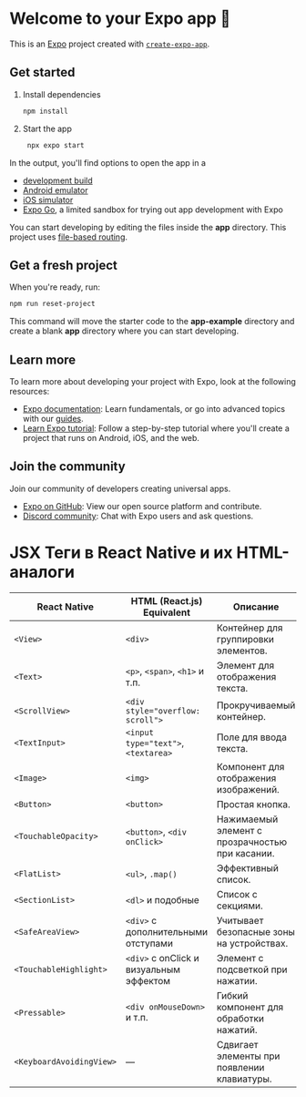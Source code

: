 # Welcome to your Expo app 👋

This is an [Expo](https://expo.dev) project created with [`create-expo-app`](https://www.npmjs.com/package/create-expo-app).

## Get started

1. Install dependencies

   ```bash
   npm install
   ```

2. Start the app

   ```bash
    npx expo start
   ```

In the output, you'll find options to open the app in a

- [development build](https://docs.expo.dev/develop/development-builds/introduction/)
- [Android emulator](https://docs.expo.dev/workflow/android-studio-emulator/)
- [iOS simulator](https://docs.expo.dev/workflow/ios-simulator/)
- [Expo Go](https://expo.dev/go), a limited sandbox for trying out app development with Expo

You can start developing by editing the files inside the **app** directory. This project uses [file-based routing](https://docs.expo.dev/router/introduction).

## Get a fresh project

When you're ready, run:

```bash
npm run reset-project
```

This command will move the starter code to the **app-example** directory and create a blank **app** directory where you can start developing.

## Learn more

To learn more about developing your project with Expo, look at the following resources:

- [Expo documentation](https://docs.expo.dev/): Learn fundamentals, or go into advanced topics with our [guides](https://docs.expo.dev/guides).
- [Learn Expo tutorial](https://docs.expo.dev/tutorial/introduction/): Follow a step-by-step tutorial where you'll create a project that runs on Android, iOS, and the web.

## Join the community

Join our community of developers creating universal apps.

- [Expo on GitHub](https://github.com/expo/expo): View our open source platform and contribute.
- [Discord community](https://chat.expo.dev): Chat with Expo users and ask questions.


# JSX Теги в React Native и их HTML-аналоги

| React Native        | HTML (React.js) Equivalent        | Описание |
|---------------------|-----------------------------------|----------|
| `<View>`            | `<div>`                           | Контейнер для группировки элементов. |
| `<Text>`            | `<p>`, `<span>`, `<h1>` и т.п.    | Элемент для отображения текста. |
| `<ScrollView>`      | `<div style="overflow: scroll">`  | Прокручиваемый контейнер. |
| `<TextInput>`       | `<input type="text">`, `<textarea>` | Поле для ввода текста. |
| `<Image>`           | `<img>`                           | Компонент для отображения изображений. |
| `<Button>`          | `<button>`                        | Простая кнопка. |
| `<TouchableOpacity>`| `<button>`, `<div onClick>`       | Нажимаемый элемент с прозрачностью при касании. |
| `<FlatList>`        | `<ul>`, `.map()`                  | Эффективный список. |
| `<SectionList>`     | `<dl>` и подобные                 | Список с секциями. |
| `<SafeAreaView>`    | `<div>` с дополнительными отступами | Учитывает безопасные зоны на устройствах. |
| `<TouchableHighlight>` | `<div>` с onClick и визуальным эффектом | Элемент с подсветкой при нажатии. |
| `<Pressable>`       | `<div onMouseDown>` и т.п.        | Гибкий компонент для обработки нажатий. |
| `<KeyboardAvoidingView>` | —                            | Сдвигает элементы при появлении клавиатуры. |

